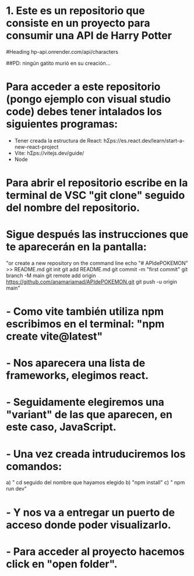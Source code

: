 # 1. Este es un repositorio que consiste en un proyecto para consumir una API de Harry Potter 
#Heading  hp-api.onrender.com/api/characters

##PD: ningún gatito murió en su creación...



# Para acceder a este repositorio (pongo ejemplo con visual studio code) debes tener intalados los siguientes programas: 
####

-  Tener creada la estructura de React:
hƩps://es.react.dev/learn/start-a-new-react-project
- Vite:
hƩps://vitejs.dev/guide/
- Node



# Para abrir el repositorio escribe en la terminal de VSC "git clone" seguido del nombre del repositorio.

# Sigue después las instrucciones que te aparecerán en la pantalla:
"or create a new repository on the command line
echo "# APIdePOKEMON" >> README.md
git init
git add README.md
git commit -m "first commit"
git branch -M main
git remote add origin https://github.com/anamariamad/APIdePOKEMON.git
git push -u origin main"

# - Como vite también utiliza npm escribimos en el terminal: "npm create vite@latest"

# - Nos aparecera una lista de frameworks, elegimos react.

# - Seguidamente elegiremos una "variant" de las que aparecen, en este caso, JavaScript.

# - Una vez creada intruduciremos los comandos:
  a) " cd seguido del nombre que hayamos elegido
  b) "npm install"
  c) " npm run dev"

# - Y nos va a entregar un puerto de acceso donde poder visualizarlo.

# - Para acceder al proyecto hacemos click en "open folder".


